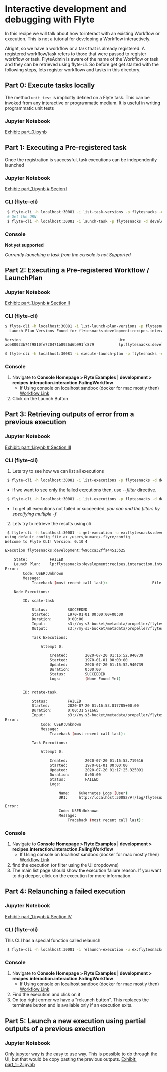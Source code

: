 # Interactive development and debugging with Flyte

In this recipe we will talk about how to interact with an existing Workflow or execution. This is not a tutorial for developing a Workflow interactively.

Alright, so we have a workflow or a task that is already registered. A registered workflow/task refers to those that were passed to register workflow or task. FlyteAdmin is aware of the name of the
Workflow or task and they can be retrieved using flyte-cli. So before get get started with the following steps, lets register workflows and tasks in this directory.

## Part 0: Execute tasks locally
The method `unit_test` is implicitly defined on a Flyte task. This can be invoked from any interactive or programmatic medium.
It is useful in writing programmatic unit tests

### Jupyter Notebook
[Exhibit: part_0.ipynb](part_0.ipynb)

## Part 1: Executing a Pre-registered task
Once the registration is successful, task executions can be independently launched

### Jupyter Notebook
[Exhibit: part_1.ipynb # Secion I](part_1.ipynb)

### CLI (flyte-cli)
```bash
 $ flyte-cli -h localhost:30081 -i list-task-versions -p flytesnacks -d development --name recipes.interaction.interaction.scale
 # Get the URN
 $ flyte-cli -h localhost:30081 -i launch-task -p flytesnacks -d development -u <urn> -- image=https://miro.medium.com/max/1400/1*qL8UYfaStcEo_YVPrA4cbA.png
```

### Console
**Not yet supported**

*Currently launching a task from the console is not Supported*


## Part 2:  Executing a Pre-registered Workflow / LaunchPlan

### Jupyter Notebook
[Exhibit: part_1.ipynb # Section II](part_1.ipynb)

### CLI (flyte-cli)
```bash
$ flyte-cli -h localhost:30081 -i list-launch-plan-versions -p flytesnacks -d development --name recipes.interaction.interaction.FailingWorkflow
  Launch Plan Versions Found for flytesnacks:development:recipes.interaction.interaction.FailingWorkflow

Version                                            Urn                                                                              Schedule                       Schedule State
ade80023b74f9810fe720471b8926d6b991fc879           lp:flytesnacks:development:recipes.interaction.interaction.FailingWorkflow:ade80023b74f9810fe720471b8926d6b991fc879 

$ flyte-cli -h localhost:30081 -i execute-launch-plan -p flytesnacks -d development -u lp:flytesnacks:development:recipes.interaction.interaction.FailingWorkflow:ade80023b74f9810fe720471b8926d6b991fc879 -r <username> -- image=https://miro.medium.com/max/1400/1*qL8UYfaStcEo_YVPrA4cbA.png 
```

### Console
1. Navigate to **Console Homepage > Flyte Examples | development > recipes.interaction.interaction.FailingWorkflow**
    - If Using console on localhost sandbox (docker for mac mostly then)
      [Workflow Link](http://localhost:30081/console/projects/flytesnacks/domains/development/workflows/recipes.interaction.interaction.FailingWorkflow)
2. Click on the Launch Button

## Part 3: Retrieving outputs of error from a previous execution

### Jupyter Notebook
[Exhibit: part_1.ipynb # Section III](part_1.ipynb)

### CLI (flyte-cli)
1. Lets try to see how we can list all executions

```bash
 $ flyte-cli -h localhost:30081 -i list-executions -p flytesnacks -d development
```
 - if we want to see only the failed executions then, use *--filter* directive.
```bash
 $ flyte-cli -h localhost:30081 -i list-executions -p flytesnacks -d development -f 'eq(phase,FAILED)'
```
 - To get all executions not failed or succeeded, *you can and the filters by specifying multiple -f*

2. Lets try to retrieve the results using cli
```bash
 $ flyte-cli -h localhost:30081 -i get-execution -u ex:flytesnacks:development:f696cca32ffa44513b25
Using default config file at /Users/kumare/.flyte/config
Welcome to Flyte CLI! Version: 0.10.4

Execution flytesnacks:development:f696cca32ffa44513b25

	State:          FAILED
	Launch Plan:    lp:flytesnacks:development:recipes.interaction.interaction.FailingWorkflow:ade80023b74f9810fe720471b8926d6b991fc879
Error:
		Code: USER:Unknown
		Message:
			Traceback (most recent call last):				      File "/opt/venv/lib/python3.6/site-packages/flytekit/common/exceptions/scopes.py", line 206, in user_entry_point		        return wrapped(*args, **kwargs)		      File "/root/recipes/interaction/interaction.py", line 34, in rotate		        raise Exception("User signaled failure")				Message:				    User signaled failure				User error.

	Node Executions:

		ID: scale-task

			Status:         SUCCEEDED
			Started:        1970-01-01 00:00:00+00:00
			Duration:       0:00:00
			Input:          s3://my-s3-bucket/metadata/propeller/flytesnacks-development-f696cca32ffa44513b25/scale-task/data/inputs.pb
			Output:         s3://my-s3-bucket/metadata/propeller/flytesnacks-development-f696cca32ffa44513b25/scale-task/data/0/outputs.pb

			Task Executions:

				Attempt 0:

					Created:        2020-07-20 01:16:52.940739
					Started:        1970-01-01 00:00:00
					Updated:        2020-07-20 01:16:52.940739
					Duration:       0:00:00
					Status:         SUCCEEDED
					Logs:           (None Found Yet)


		ID: rotate-task

			Status:         FAILED
			Started:        2020-07-20 01:16:53.817785+00:00
			Duration:       0:00:31.571665
			Input:          s3://my-s3-bucket/metadata/propeller/flytesnacks-development-f696cca32ffa44513b25/rotate-task/data/inputs.pb
Error:
				Code: USER:Unknown
				Message:
					Traceback (most recent call last):				      File "/opt/venv/lib/python3.6/site-packages/flytekit/common/exceptions/scopes.py", line 206, in user_entry_point		        return wrapped(*args, **kwargs)		      File "/root/recipes/interaction/interaction.py", line 34, in rotate		        raise Exception("User signaled failure")		Message:				    User signaled failure				User error.

			Task Executions:

				Attempt 0:

					Created:        2020-07-20 01:16:53.719516
					Started:        1970-01-01 00:00:00
					Updated:        2020-07-20 01:17:25.325091
					Duration:       0:00:00
					Status:         FAILED
					Logs:

						Name:    Kubernetes Logs (User)
						URI:     http://localhost:30082/#!/log/flytesnacks-development/f696cca32ffa44513b25-rotate-task-0/pod?namespace=flytesnacks-development

Error:
						Code: USER:Unknown
						Message:
							Traceback (most recent call last):				      File "/opt/venv/lib/python3.6/site-packages/flytekit/common/exceptions/scopes.py", line 206, in user_entry_point		        return wrapped(*args, **kwargs)		      File "/root/recipes/interaction/interaction.py", line 34, in rotate		        raise Exception("User signaled failure")				Message:				    User signaled failure				User error.

``` 

### Console
1. Navigate to **Console Homepage > Flyte Examples | development > recipes.interaction.interaction.FailingWorkflow**
    - If Using console on localhost sandbox (docker for mac mostly then)
      [Workflow Link](http://localhost:30081/console/projects/flytesnacks/domains/development/workflows/recipes.interaction.interaction.FailingWorkflow)
2. find the execution (or filter using the UI dropdowns)
3. The main list page should show the execution failure reason. If you want to dig deeper, click on the execution for more information.

## Part 4: Relaunching a failed execution

### Jupyter Notebook
[Exhibit: part_1.ipynb # Section IV](part_1.ipynb)

### CLI (flyte-cli)
This CLI has a special function called relaunch
```bash
 $ flyte-cli -h localhost:30081 -i relaunch-execution -u ex:flytesnacks:development:f696cca32ffa44513b25 -- angle=20
```

### Console
1. Navigate to **Console Homepage > Flyte Examples | development > recipes.interaction.interaction.FailingWorkflow**
    - If Using console on localhost sandbox (docker for mac mostly then)
      [Workflow Link](http://localhost:30081/console/projects/flytesnacks/domains/development/workflows/recipes.interaction.interaction.FailingWorkflow)
2. Find the execution and click on it
3. On top right corner we have a "relaunch button". This replaces the terminate button and is available only if an execution exits.

## Part 5: Launch a new execution using partial outputs of a previous execution
### Jupyter Notebook
Only jupyter way is the easy to use way. This is possible to do through the UI, but that would be copy pasting the previous outputs.
[Exhibit: part_1=2.ipynb](part_2.ipynb)
